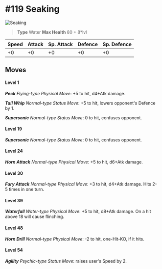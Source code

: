 # #119 Seaking


![Seaking](https://img.pokemondb.net/sprites/home/normal/1x/seaking.png)

> **Type** Water
> **Max Health** 80 + 8\*lvl

| Speed | Attack | Sp. Attack | Defence | Sp. Defence |
| ----- | ------ | ---------- | ------- | ----------- |
| +0 | +0 | +0 | +0 | +0 |

## Moves
#### Level 1

***Peck** Flying-type Physical Move*: +5 to hit, d4+Atk damage. 

***Tail Whip** Normal-type Status Move*: +5 to hit, lowers opponent's Defence by 1.

***Supersonic** Normal-type Status Move*: 0 to hit, confuses opponent.
#### Level 19

***Supersonic** Normal-type Status Move*: 0 to hit, confuses opponent.
#### Level 24

***Horn Attack** Normal-type Physical Move*: +5 to hit, d6+Atk damage. 
#### Level 30

***Fury Attack** Normal-type Physical Move*: +3 to hit, d4+Atk damage. Hits 2-5 times in one turn.
#### Level 39

***Waterfall** Water-type Physical Move*: +5 to hit, d8+Atk damage. On a hit above 18 will cause flinching.
#### Level 48

***Horn Drill** Normal-type Physical Move*: -2 to hit, one-Hit-KO, if it hits.
#### Level 54

***Agility** Psychic-type Status Move*: raises user's Speed by 2.

